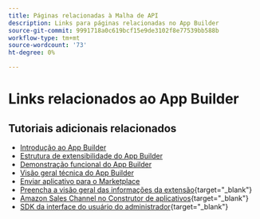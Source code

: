 ```yaml
---
title: Páginas relacionadas à Malha de API
description: Links para páginas relacionadas no App Builder
source-git-commit: 9991718a0c619bcf15e9de3102f8e77539bb588b
workflow-type: tm+mt
source-wordcount: '73'
ht-degree: 0%

---
```


# Links relacionados ao App Builder

## Tutoriais adicionais relacionados

* [Introdução ao App Builder](../app-builder/introduction-to-app-builder.md)
* [Estrutura de extensibilidade do App Builder](../app-builder/extensibility-framework-commerce-eventing.md)
* [Demonstração funcional do App Builder](../app-builder/app-builder-functional-demonstration.md)
* [Visão geral técnica do App Builder](../app-builder/app-builder-technical-overview.md)
* [Enviar aplicativo para o Marketplace](../app-builder/submit-app-process.md)
* [Preencha a visão geral das informações da extensão](https://developer.adobe.com/commerce/marketplace/guides/sellers/extension-information/){target="_blank"}
* [Amazon Sales Channel no Construtor de aplicativos](https://developer.adobe.com/commerce/extensibility/amazon-sales-channel/){target="_blank"}
* [SDK da interface do usuário do administrador](https://developer.adobe.com/commerce/extensibility/admin-ui-sdk/){target="_blank"}
